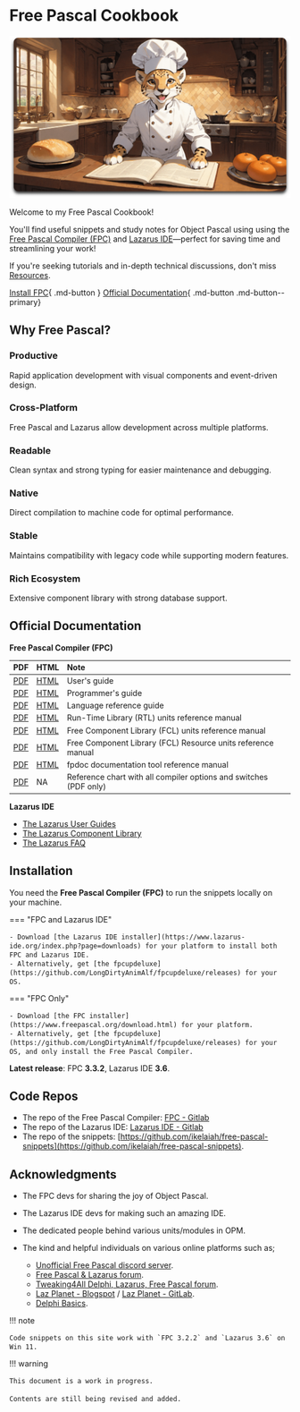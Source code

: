 # Free Pascal Cookbook

![Cooking](assets/home-min.png)

Welcome to my Free Pascal Cookbook!

You'll find useful snippets and study notes for Object Pascal using using the [Free Pascal Compiler (FPC)](https://www.freepascal.org) and [Lazarus IDE](https://www.lazarus-ide.org)—perfect for saving time and streamlining your work!

If you're seeking tutorials and in-depth technical discussions, don't miss [Resources](docs/resources/docs-sites.md). 



[Install FPC](#installation){ .md-button } [Official Documentation](#official-documentation){ .md-button .md-button--primary}




## Why Free Pascal?

<div class="container">
        <div class="card">
            <div class="card-content">
                <h3 class="card-title"><b>Productive</b></h3>
                <p class="card-description">Rapid application development with visual components and event-driven design.</p>
            </div>
        </div>
        <div class="card">
            <div class="card-content">
                <h3 class="card-title"><b>Cross-Platform</b></h3>
                <p class="card-description">Free Pascal and Lazarus allow development across multiple platforms.</p>
            </div>
        </div>
        <div class="card">
            <div class="card-content">
                <h3 class="card-title"><b>Readable</b></h3>
                <p class="card-description">Clean syntax and strong typing for easier maintenance and debugging.</p>
            </div>
        </div>
        <div class="card">
            <div class="card-content">
                <h3 class="card-title"><b>Native</b></h3>
                <p class="card-description">Direct compilation to machine code for optimal performance.</p>
            </div>
        </div>
        <div class="card">
            <div class="card-content">
                <h3 class="card-title"><b>Stable</b></h3>
                <p class="card-description">Maintains compatibility with legacy code while supporting modern features.</p>
            </div>
        </div>
        <div class="card">
            <div class="card-content">
                <h3 class="card-title"><b>Rich Ecosystem</b></h3>
                <p class="card-description">Extensive component library with strong database support.</p>
            </div>
        </div>
    </div>

## Official Documentation

**Free Pascal Compiler (FPC)**

| PDF | HTML| Note |
| :-- | :-- | :-- |
| [PDF](http://downloads.freepascal.org/fpc/docs-pdf/user.pdf) | [HTML](https://www.freepascal.org/docs-html/current/user/user.html) | User's guide |
| [PDF](http://downloads.freepascal.org/fpc/docs-pdf/prog.pdf) | [HTML](https://www.freepascal.org/docs-html/current/prog/prog.html) | Programmer's guide |
| [PDF](http://downloads.freepascal.org/fpc/docs-pdf/ref.pdf) | [HTML](https://www.freepascal.org/docs-html/current/ref/ref.html) | Language reference guide |
| [PDF](http://downloads.freepascal.org/fpc/docs-pdf/rtl.pdf) | [HTML](https://www.freepascal.org/docs-html/current/rtl/index.html) | Run-Time Library (RTL) units reference manual |
| [PDF](http://downloads.freepascal.org/fpc/docs-pdf/fcl.pdf) | [HTML](https://www.freepascal.org/docs-html/current/fcl/index.html) | Free Component Library (FCL) units reference manual |
| [PDF](http://downloads.freepascal.org/fpc/docs-pdf/fclres.pdf) | [HTML](https://www.freepascal.org/docs-html/current/fclres/index.html) | Free Component Library (FCL) Resource units reference manual |
| [PDF](http://downloads.freepascal.org/fpc/docs-pdf/fpdoc.pdf) | [HTML](https://www.freepascal.org/docs-html/current/fpdoc/fpdoc.html) | fpdoc documentation tool reference manual |
| [PDF](http://downloads.freepascal.org/fpc/docs-pdf/chart.pdf) | NA | Reference chart with all compiler options and switches (PDF only) |


**Lazarus IDE**

- [The Lazarus User Guides](https://wiki.freepascal.org/Lazarus_Documentation#The_Lazarus_User_Guides)
- [The Lazarus Component Library](https://wiki.freepascal.org/LCL)
- [The Lazarus FAQ](https://wiki.freepascal.org/Lazarus_FAQ)

## Installation

You need the **Free Pascal Compiler (FPC)** to run the snippets locally on your machine.

=== "FPC and Lazarus IDE" 

    - Download [the Lazarus IDE installer](https://www.lazarus-ide.org/index.php?page=downloads) for your platform to install both FPC and Lazarus IDE.
    - Alternatively, get [the fpcupdeluxe](https://github.com/LongDirtyAnimAlf/fpcupdeluxe/releases) for your OS.

=== "FPC Only"

    - Download [the FPC installer](https://www.freepascal.org/download.html) for your platform.
    - Alternatively, get [the fpcupdeluxe](https://github.com/LongDirtyAnimAlf/fpcupdeluxe/releases) for your OS, and only install the Free Pascal Compiler. 


**Latest release**: FPC **3.3.2**, Lazarus IDE **3.6**.

## Code Repos

- The repo of the Free Pascal Compiler: [FPC - Gitlab](https://gitlab.com/freepascal.org/fpc)
- The repo of the Lazarus IDE: [Lazarus IDE - Gitlab](https://gitlab.com/freepascal.org/lazarus)
- The repo of the snippets: [https://github.com/ikelaiah/free-pascal-snippets](https://github.com/ikelaiah/free-pascal-snippets).

## Acknowledgments

- The FPC devs for sharing the joy of Object Pascal.
- The Lazarus IDE devs for making such an amazing IDE.
- The dedicated people behind various units/modules in OPM.
- The kind and helpful individuals on various online platforms such as;

    - [Unofficial Free Pascal discord server](https://discord.com/channels/570025060312547359/570091337173696513).
    - [Free Pascal & Lazarus forum](https://forum.lazarus.freepascal.org/index.php).
    - [Tweaking4All Delphi, Lazarus, Free Pascal forum](https://www.tweaking4all.com/forum/delphi-lazarus-free-pascal/).
    - [Laz Planet - Blogspot](https://lazplanet.blogspot.com) / [Laz Planet - GitLab](https://lazplanet.gitlab.io).
    - [Delphi Basics](https://www.delphibasics.co.uk/index.html).

!!! note

    Code snippets on this site work with `FPC 3.2.2` and `Lazarus 3.6` on Win 11.

!!! warning

    This document is a work in progress. 
    
    Contents are still being revised and added.